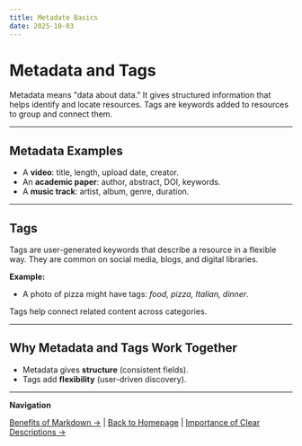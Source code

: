```yaml
---
title: Metadate Basics
date: 2025-10-03
---
```

# Metadata and Tags

Metadata means "data about data." It gives structured information that helps identify and locate resources. Tags are keywords added to resources to group and connect them.  

---

## Metadata Examples

- A **video**: title, length, upload date, creator.  
- An **academic paper**: author, abstract, DOI, keywords.  
- A **music track**: artist, album, genre, duration.  

---

## Tags

Tags are user-generated keywords that describe a resource in a flexible way. They are common on social media, blogs, and digital libraries.  

**Example:**  
- A photo of pizza might have tags: *food, pizza, Italian, dinner*.  

Tags help connect related content across categories.  

---

## Why Metadata and Tags Work Together

- Metadata gives **structure** (consistent fields).  
- Tags add **flexibility** (user-driven discovery).  

---

**Navigation**  

 [Benefits of Markdown →](page6.md) | [Back to Homepage](../index.md) | [Importance of Clear Descriptions →](page8.md)